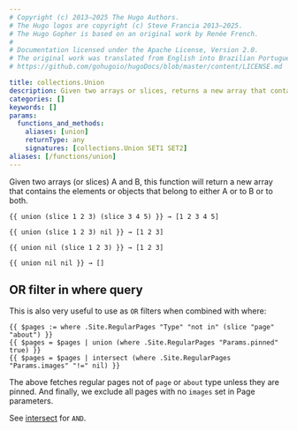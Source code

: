 ```yaml
---
# Copyright (c) 2013–2025 The Hugo Authors.
# The Hugo logos are copyright (c) Steve Francia 2013–2025.
# The Hugo Gopher is based on an original work by Renée French.
#
# Documentation licensed under the Apache License, Version 2.0.
# The original work was translated from English into Brazilian Portuguese.
# https://github.com/gohugoio/hugoDocs/blob/master/content/LICENSE.md

title: collections.Union
description: Given two arrays or slices, returns a new array that contains the elements that belong to either or both arrays/slices.
categories: []
keywords: []
params:
  functions_and_methods:
    aliases: [union]
    returnType: any
    signatures: [collections.Union SET1 SET2]
aliases: [/functions/union] 
---
```


Given two arrays (or slices) A and B, this function will return a new array that contains the elements or objects that belong to either A or to B or to both.

```go-html-template
{{ union (slice 1 2 3) (slice 3 4 5) }} → [1 2 3 4 5]

{{ union (slice 1 2 3) nil }} → [1 2 3]

{{ union nil (slice 1 2 3) }} → [1 2 3]

{{ union nil nil }} → []
```

## OR filter in where query

This is also very useful to use as `OR` filters when combined with where:

```go-html-template
{{ $pages := where .Site.RegularPages "Type" "not in" (slice "page" "about") }}
{{ $pages = $pages | union (where .Site.RegularPages "Params.pinned" true) }}
{{ $pages = $pages | intersect (where .Site.RegularPages "Params.images" "!=" nil) }}
```

The above fetches regular pages not of `page` or `about` type unless they are pinned. And finally, we exclude all pages with no `images` set in Page parameters.

See [intersect](/functions/collections/intersect) for `AND`.
